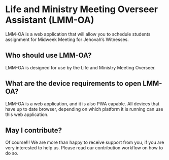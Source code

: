 # Life and Ministry Meeting Overseer Assistant (LMM-OA)

LMM-OA is a web application that will allow you to schedule students assignment for Midweek Meeting for Jehovah’s Witnesses.

## Who should use LMM-OA?

LMM-OA is designed for use by the Life and Ministry Meeting Overseer.

## What are the device requirements to open LMM-OA?

LMM-OA is a web application, and it is also PWA capable. All devices that have up to date browser, depending on which platform it is running can use this web application.

## May I contribute?
Of course!!! We are more than happy to receive support from you, if you are very interested to help us. Please read our contribution workflow on how to do so.